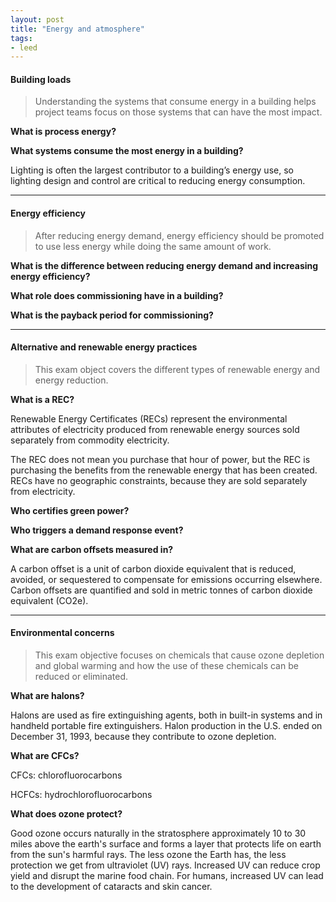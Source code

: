 ```yaml
---
layout: post
title: "Energy and atmosphere"
tags:
- leed
---
```



#### Building loads

> Understanding the systems that consume energy in a building helps project teams focus on those systems that can have the most impact.

__What is process energy?__

__What systems consume the most energy in a building?__

Lighting is often the largest contributor to a building’s energy use, so lighting design and control are critical to reducing energy consumption.

---

#### Energy efficiency

> After reducing energy demand, energy efficiency should be promoted to use less energy while doing the same amount of work.

__What is the difference between reducing energy demand and increasing energy efficiency?__

__What role does commissioning have in a building?__

__What is the payback period for commissioning?__

---

#### Alternative and renewable energy practices

> This exam object covers the different types of renewable energy and energy reduction.

__What is a REC?__

Renewable Energy Certificates (RECs) represent the environmental attributes of electricity produced from renewable energy sources sold separately from commodity electricity.

The REC does not mean you purchase that hour of power, but the REC is purchasing the benefits from the renewable energy that has been created. RECs have no geographic constraints, because they are sold separately from electricity.

__Who certifies green power?__

__Who triggers a demand response event?__

__What are carbon offsets measured in?__

A carbon offset is a unit of carbon dioxide equivalent that is reduced, avoided, or sequestered to compensate for emissions occurring elsewhere. Carbon offsets are quantified and sold in metric tonnes of carbon dioxide equivalent (CO2e).

---

#### Environmental concerns

> This exam objective focuses on chemicals that cause ozone depletion and global warming and how the use of these chemicals can be reduced or eliminated.

__What are halons?__

Halons are used as fire extinguishing agents, both in built-in systems and in handheld portable fire extinguishers. Halon production in the U.S. ended on December 31, 1993, because they contribute to ozone depletion.

__What are CFCs?__

CFCs: chlorofluorocarbons

HCFCs: hydrochlorofluorocarbons

__What does ozone protect?__

Good ozone occurs naturally in the stratosphere approximately 10 to 30 miles above the earth's surface and forms a layer that protects life on earth from the sun's harmful rays. The less ozone the Earth has, the less protection we get from ultraviolet (UV) rays. Increased UV can reduce crop yield and disrupt the marine food chain. For humans, increased UV can lead to the development of cataracts and skin cancer.

